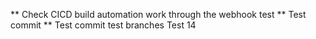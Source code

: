 ** Check CICD build automation work through the webhook test
** Test commit
** Test commit test branches
Test 14

